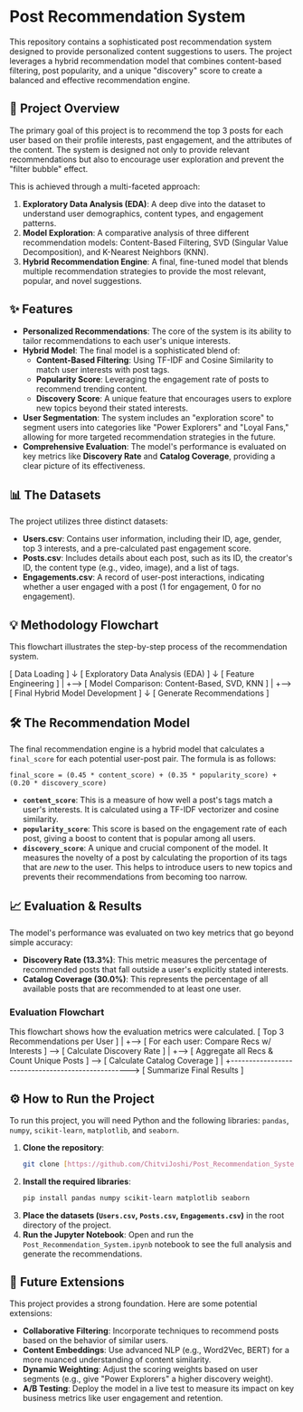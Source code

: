 # Post Recommendation System

This repository contains a sophisticated post recommendation system designed to provide personalized content suggestions to users. The project leverages a hybrid recommendation model that combines content-based filtering, post popularity, and a unique "discovery" score to create a balanced and effective recommendation engine.

## 🚀 Project Overview

The primary goal of this project is to recommend the top 3 posts for each user based on their profile interests, past engagement, and the attributes of the content. The system is designed not only to provide relevant recommendations but also to encourage user exploration and prevent the "filter bubble" effect.

This is achieved through a multi-faceted approach:
1.  **Exploratory Data Analysis (EDA)**: A deep dive into the dataset to understand user demographics, content types, and engagement patterns.
2.  **Model Exploration**: A comparative analysis of three different recommendation models: Content-Based Filtering, SVD (Singular Value Decomposition), and K-Nearest Neighbors (KNN).
3.  **Hybrid Recommendation Engine**: A final, fine-tuned model that blends multiple recommendation strategies to provide the most relevant, popular, and novel suggestions.

## ✨ Features

* **Personalized Recommendations**: The core of the system is its ability to tailor recommendations to each user's unique interests.
* **Hybrid Model**: The final model is a sophisticated blend of:
    * **Content-Based Filtering**: Using TF-IDF and Cosine Similarity to match user interests with post tags.
    * **Popularity Score**: Leveraging the engagement rate of posts to recommend trending content.
    * **Discovery Score**: A unique feature that encourages users to explore new topics beyond their stated interests.
* **User Segmentation**: The system includes an "exploration score" to segment users into categories like "Power Explorers" and "Loyal Fans," allowing for more targeted recommendation strategies in the future.
* **Comprehensive Evaluation**: The model's performance is evaluated on key metrics like **Discovery Rate** and **Catalog Coverage**, providing a clear picture of its effectiveness.

## 📊 The Datasets

The project utilizes three distinct datasets:

* **Users.csv**: Contains user information, including their ID, age, gender, top 3 interests, and a pre-calculated past engagement score.
* **Posts.csv**: Includes details about each post, such as its ID, the creator's ID, the content type (e.g., video, image), and a list of tags.
* **Engagements.csv**: A record of user-post interactions, indicating whether a user engaged with a post (1 for engagement, 0 for no engagement).

## 💡 Methodology Flowchart

This flowchart illustrates the step-by-step process of the recommendation system.

[ Data Loading ]
↓
[ Exploratory Data Analysis (EDA) ]
↓
[ Feature Engineering ]
|
+--> [ Model Comparison: Content-Based, SVD, KNN ]
|
+--> [ Final Hybrid Model Development ]
↓
[ Generate Recommendations ]

## 🛠️ The Recommendation Model

The final recommendation engine is a hybrid model that calculates a `final_score` for each potential user-post pair. The formula is as follows:

`final_score = (0.45 * content_score) + (0.35 * popularity_score) + (0.20 * discovery_score)`

* **`content_score`**: This is a measure of how well a post's tags match a user's interests. It is calculated using a TF-IDF vectorizer and cosine similarity.
* **`popularity_score`**: This score is based on the engagement rate of each post, giving a boost to content that is popular among all users.
* **`discovery_score`**: A unique and crucial component of the model. It measures the novelty of a post by calculating the proportion of its tags that are *new* to the user. This helps to introduce users to new topics and prevents their recommendations from becoming too narrow.

## 📈 Evaluation & Results

The model's performance was evaluated on two key metrics that go beyond simple accuracy:

* **Discovery Rate (13.3%)**: This metric measures the percentage of recommended posts that fall outside a user's explicitly stated interests.
* **Catalog Coverage (30.0%)**: This represents the percentage of all available posts that are recommended to at least one user.

### Evaluation Flowchart

This flowchart shows how the evaluation metrics were calculated.
[ Top 3 Recommendations per User ]
|
+--> [ For each user: Compare Recs w/ Interests ] --> [ Calculate Discovery Rate ]
|
+--> [ Aggregate all Recs & Count Unique Posts ] --> [ Calculate Catalog Coverage ]
|
+--------------------------------------------------> [ Summarize Final Results ]

## ⚙️ How to Run the Project

To run this project, you will need Python and the following libraries: `pandas`, `numpy`, `scikit-learn`, `matplotlib`, and `seaborn`.

1.  **Clone the repository**:
    ```bash
    git clone [https://github.com/ChitviJoshi/Post_Recommendation_System.git](https://github.com/ChitviJoshi/Post_Recommendation_System.git)
    ```
2.  **Install the required libraries**:
    ```bash
    pip install pandas numpy scikit-learn matplotlib seaborn
    ```
3.  **Place the datasets (`Users.csv`, `Posts.csv`, `Engagements.csv`)** in the root directory of the project.
4.  **Run the Jupyter Notebook**: Open and run the `Post_Recommendation_System.ipynb` notebook to see the full analysis and generate the recommendations.

## 🔮 Future Extensions

This project provides a strong foundation. Here are some potential extensions:

* **Collaborative Filtering**: Incorporate techniques to recommend posts based on the behavior of similar users.
* **Content Embeddings**: Use advanced NLP (e.g., Word2Vec, BERT) for a more nuanced understanding of content similarity.
* **Dynamic Weighting**: Adjust the scoring weights based on user segments (e.g., give "Power Explorers" a higher discovery weight).
* **A/B Testing**: Deploy the model in a live test to measure its impact on key business metrics like user engagement and retention.


